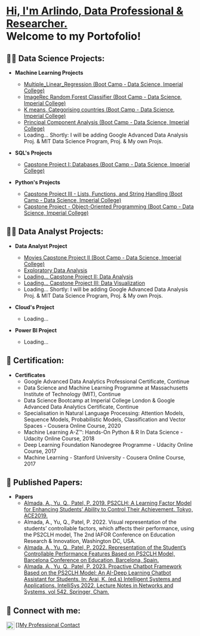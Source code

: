 
<h1><a href="https://linkedin.com/in/arlindo-almada-67986427">Hi, I'm Arlindo, Data Professional & Researcher.<br/> </a> Welcome to my Portofolio! </h1>

<h2>👨‍💻 Data Science Projects:</h2>

- <b>Machine Learning Projects</b>
  - [Multiple_Linear_Regression (Boot Camp - Data Science, Imperial College)](https://github.com/ArlindoDDRAlmada/Multiple_Linear_Regression1)
  - [ImageRec Random Forest Classifier (Boot Camp - Data Science, Imperial College)](https://github.com/ArlindoDDRAlmada/ImageRec_Random_Forest_Classifier1)
  - [K means, Categorising countries (Boot Camp - Data Science, Imperial College)](https://github.com/ArlindoDDRAlmada/Kmeans1/tree/main)
  - [Principal Component Analysis (Boot Camp - Data Science, Imperial College)](https://github.com/ArlindoDDRAlmada/Principal_Component_Analysis1/tree/main)
  - Loading... Shortly: I will be adding Google Advanced Data Analysis Proj. & MIT Data Science Program, Proj. & My own Projs.

 
- <b>SQL's Projects</b>
  - [Capstone Project I: Databases (Boot Camp - Data Science, Imperial College)](https://github.com/ArlindoDDRAlmada/SQL_Proj)

- <b>Python's Projects</b>
  - [Capstone Project III - Lists, Functions, and String Handling (Boot Camp - Data Science, Imperial College)](https://github.com/ArlindoDDRAlmada/Python_Projs/tree/main)
  - [Capstone Project - Object-Oriented Programming (Boot Camp - Data Science, Imperial College)](https://github.com/ArlindoDDRAlmada/Python_Projs/tree/main)
  

<h2>👨‍💻 Data Analyst Projects:</h2>

- <b>Data Analyst Project</b>
  - [Movies Capstone Project II (Boot Camp - Data Science, Imperial College)](https://github.com/ArlindoDDRAlmada/DataAnalysis/tree/main)
  - [Exploratory Data Analysis](https://github.com/ArlindoDDRAlmada/Exploratory_Data_Analysis1)
  - [Loading... Capstone Project II: Data Analysis](https://github.com/ArlindoDDRAlmada/DataAnalysis/tree/main)
  - [Loading... Capstone Project III: Data Visualization](https://github.com/ArlindoDDRAlmada/DataAnalysis/tree/main)
  - Loading... Shortly: I will be adding Google Advanced Data Analysis Proj. & MIT Data Science Program, Proj. & My own Projs.

- <b>Cloud's Project</b>
  - Loading...

- <b>Power BI Project</b>
  - Loading...


<h2>📜 Certification:</h2>

- <b>Certificates</b>
  - Google Advanced Data Analytics Professional Certificate, Continue
  - Data Science and Machine Learning Programme at Massachusetts Institute of Technology (MIT), Continue
  - Data Science Bootcamp at Imperial College London & Google Advanced Data Analytics Certificate, Continue
  - Specialisation in Natural Language Processing: Attention Models, Sequence Models, Probabilistic Models, Classification and Vector Spaces - Cousera Online Course, 2020
  - Machine Learning A-Z™: Hands-On Python & R In Data Science - Udacity Online Course, 2018
  - Deep Learning Foundation Nanodegree Programme - Udacity Online Course, 2017
  - Machine Learning - Stanford University - Cousera Online Course, 2017



<h2>📝 Published Papers:</h2>

- <b>Papers</b>
  - [Almada, A., Yu, Q., Patel, P. 2019. PS2CLH: A Learning Factor Model for Enhancing Students’ Ability to Control Their Achievement. Tokyo, ACE2019.](https://repository.londonmet.ac.uk/5520/1/53635.pdf)
  - Almada, A., Yu, Q., Patel, P. 2022. Visual representation of the students’ controllable factors, which affects their performance, using the PS2CLH model, The 2nd IAFOR Conference on Education Research & Innovation, Washington DC, USA.
  - [Almada, A., Yu, Q., Patel, P. 2022. Representation of the Student’s Controllable Performance Features Based on PS2CLH Model, Barcelona Conference on Education, Barcelona, Spain.](https://papers.iafor.org/submission65381/)
  - [Almada, A., Yu, Q., Patel, P. 2023. Proactive Chatbot Framework Based on the PS2CLH Model: An AI-Deep Learning Chatbot Assistant for Students. In: Arai, K. (ed.s) Intelligent Systems and Applications. IntelliSys 2022. Lecture Notes in Networks and Systems, vol 542. Springer, Cham.](https://doi.org/10.1007/978-3-031-16072-1_54)
 



<h2> 🤳 Connect with me:</h2>

[<img align="left" alt="JoshMadakor | LinkedIn" width="22px" src="https://cdn.jsdelivr.net/npm/simple-icons@v3/icons/linkedin.svg" />][My Professional Contact](https://linkedin.com/in/arlindo-almada-67986427)

